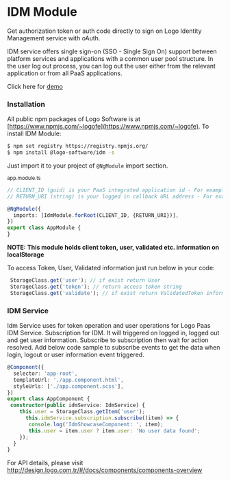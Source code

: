 # IDM Module

Get authorization token or auth code directly to sign on Logo Identity Management service with oAuth.

IDM service offers single sign-on (SSO - Single Sign On) support between platform services and applications with a common user pool structure. In the user log out process, you can log out the user either from the relevant application or from all PaaS applications.

Click here for [demo](http://design.logo.com.tr/#/docs/components/idm-module#idmmodule)

### Installation

All public npm packages of Logo Software is at [https://www.npmjs.com/~logofe](https://www.npmjs.com/~logofe). To
install IDM Module:

```bash
$ npm set registry https://registry.npmjs.org/
$ npm install @logo-software/idm -s
```

Just import it to your project of `@NgModule` import section.

<sub>app.module.ts</sub>

```typescript
// CLIENT_ID (guid) is your PaaS integrated application id - For example: '1a6a024b-05d7-48ea-83db-4be88e29d300'
// RETURN_URI (string) is your logged in callback URL address - For example: 'http://design.logo.com.tr'

@NgModule({
  imports: [IdmModule.forRoot(CLIENT_ID, {RETURN_URI})],
})
export class AppModule {
}
```

__NOTE: This module holds client token, user, validated etc. information on localStorage__

To access Token, User, Validated information just run below in your code:

```typescript
 StorageClass.get('user'); // if exist return User
 StorageClass.get('token'); // return access token string
 StorageClass.get('validate'); // if exist return ValidatedToken information
```

### IDM Service

Idm Service uses for token operation and user operations for Logo Paas IDM Service.
Subscription for IDM. It will triggered on logged in, logged out and get user information.
Subscribe to subscription then wait for action resolved.
Add below code sample to subscribe events to get the data when login, logout or user information event triggered.

```typescript
@Component({
  selector: 'app-root',
  templateUrl: './app.component.html',
  styleUrls: ['./app.component.scss'],
})
export class AppComponent {
 constructor(public idmService: IdmService) {
    this.user = StorageClass.getItem('user');
      this.idmService.subscription.subscribe((item) => {
       console.log('IdmShowcaseComponent: ', item);
       this.user = item.user ? item.user: 'No user data found';
    });
  }
}
```

For API details, please visit http://design.logo.com.tr/#/docs/components/components-overview
